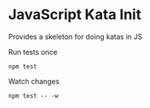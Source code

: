 # JavaScript Kata Init
Provides a skeleton for doing katas in JS

Run tests once

    npm test

Watch changes

    npm test -- -w
